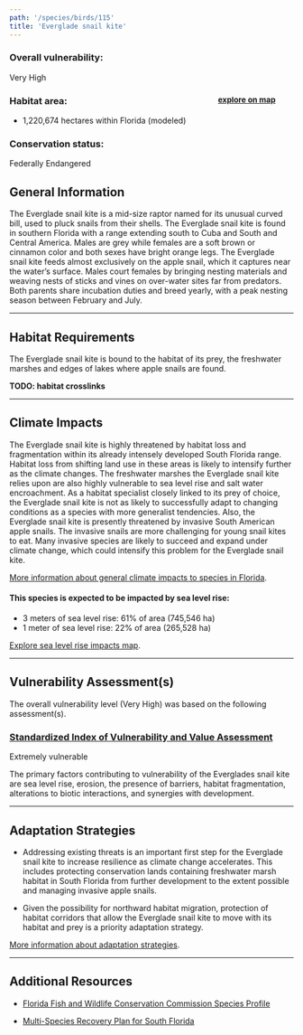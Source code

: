 ```yaml
---
path: '/species/birds/115'
title: 'Everglade snail kite'
---
```


<content-header icon="raptors" title="Everglade snail kite" subtitle="Rostrhamus sociabilis plumbeus"></content-header>

<div id="TopSection">



<div>

### Overall vulnerability:

<div class="vulnerability vulnerability-extreme">Very High</div>

<h3>Habitat area: 
<a href="/species/birds/115/map" style="float:right;font-size:smaller;margin-right: 2rem;">
<fa-icon name="map"></fa-icon>
explore on map
</a>
</h3>

-   1,220,674 hectares within Florida (modeled)


### Conservation status:

Federally Endangered

</div>
</div>

## General Information

The Everglade snail kite is a mid-size raptor named for its unusual curved bill, used to pluck snails from their shells.  The Everglade snail kite is found in southern Florida with a range extending south to Cuba and South and Central America.  Males are grey while females are a soft brown or cinnamon color and both sexes have bright orange legs.  The Everglade snail kite feeds almost exclusively on the apple snail, which it captures near the water’s surface.  Males court females by bringing nesting materials and weaving nests of sticks and vines on over-water sites far from predators.  Both parents share incubation duties and breed yearly, with a peak nesting season between February and July.

<hr />

## Habitat Requirements

The Everglade snail kite is bound to the habitat of its prey, the freshwater marshes and edges of lakes where apple snails are found.

**TODO: habitat crosslinks**

<hr />

## Climate Impacts

The Everglade snail kite is highly threatened by habitat loss and fragmentation within its already intensely developed South Florida range.  Habitat loss from shifting land use in these areas is likely to intensify further as the climate changes.  The freshwater marshes the Everglade snail kite relies upon are also highly vulnerable to sea level rise and salt water encroachment.  As a habitat specialist closely linked to its prey of choice, the Everglade snail kite is not as likely to successfully adapt to changing conditions as a species with more generalist tendencies.  Also, the Everglade snail kite is presently threatened by invasive South American apple snails.  The invasive snails are more challenging for young snail kites to eat.  Many invasive species are likely to succeed and expand under climate change, which could intensify this problem for the Everglade snail kite.

[More information about general climate impacts to species in Florida](/impacts/species).


#### This species is expected to be impacted by sea level rise:

- 3 meters of sea level rise: 61% of area (745,546 ha)
- 1 meter of sea level rise: 22% of area (265,528 ha)

[Explore sea level rise impacts map](/species/birds/115/map).


<hr />

## Vulnerability Assessment(s)

The overall vulnerability level (Very High) was based on the following assessment(s).
#### 
<div class="vulnerability-header">
<h3><a href="/impacts/vulnerability/sivva/species">Standardized Index of Vulnerability and Value Assessment</a></h3>
<div class="vulnerability vulnerability-extreme">Extremely vulnerable</div>
</div> 

The primary factors contributing to vulnerability of the Everglades snail kite are sea level rise, erosion, the presence of barriers, habitat fragmentation, alterations to biotic interactions, and synergies with development.


<hr />

## Adaptation Strategies

- Addressing existing threats is an important first step for the Everglade snail kite to increase resilience as climate change accelerates.  This includes protecting conservation lands containing freshwater marsh habitat in South Florida from further development to the extent possible and managing invasive apple snails.

- Given the possibility for northward habitat migration, protection of habitat corridors that allow the Everglade snail kite to move with its habitat and prey is a priority adaptation strategy.

[More information about adaptation strategies](/strategies).

<hr />


## Additional Resources

- [Florida Fish and Wildlife Conservation Commission Species Profile](https://myfwc.com/wildlifehabitats/profiles/birds/raptors-and-vultures/everglade-snail-kite/)

- [Multi-Species Recovery Plan for South Florida](https://ecos.fws.gov/docs/recovery_plan/sfl_msrp/SFL_MSRP_Species.pdf)
